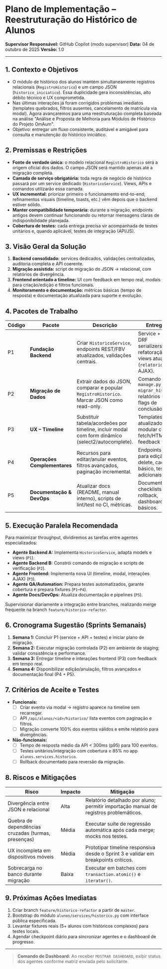 # Plano de Implementação – Reestruturação do Histórico de Alunos

**Supervisor Responsável:** GitHub Copilot (modo supervisor)
**Data:** 04 de outubro de 2025
**Versão:** 1.0

---

## 1. Contexto e Objetivos

- O módulo de histórico dos alunos mantém simultaneamente registros relacionais (`RegistroHistorico`) e um campo JSON (`historico_iniciatico`). Essa duplicidade gera inconsistências, alto débito técnico e UX comprometida.
- Nas últimas interações já foram corrigidos problemas imediatos (templates quebrados, filtros ausentes, cancelamento de matrícula via modal). Agora avançaremos para uma reestruturação completa baseada na análise "Análise e Proposta de Melhoria para Módulos de Histórico do Projeto OmAum".
- Objetivo: entregar um fluxo consistente, auditável e amigável para consulta e manutenção do histórico iniciático.

## 2. Premissas e Restrições

- **Fonte de verdade única:** o modelo relacional `RegistroHistorico` será a origem oficial dos dados. O campo JSON será mantido apenas até a migração completa.
- **Camada de serviço obrigatória:** toda regra de negócio de histórico passará por um service dedicado (`HistoricoService`). Views, APIs e comandos utilizarão essa camada.
- **UX incremental:** priorizar primeiro o funcionamento end-to-end; refinamentos visuais (timeline, toasts, etc.) vêm depois que o backend estiver sólido.
- **Manter compatibilidade temporária:** durante a migração, endpoints antigos devem continuar funcionando ou retornar mensagens claras de indisponibilidade planejada.
- **Cobertura de testes:** cada entrega precisa vir acompanhada de testes unitários e, quando aplicável, testes de integração (API/JS). 

## 3. Visão Geral da Solução

1. **Backend consolidado:** services dedicados, validações centralizadas, auditoria completa e API coerente.
2. **Migração assistida:** script de migração do JSON -> relacional, com relatórios de divergência.
3. **Frontend orientado a timeline:** UI com feedback em tempo real, modais para criação/edição e filtros funcionais.
4. **Monitoramento e documentação:** métricas básicas (tempo de resposta) e documentação atualizada para suporte e evolução.

## 4. Pacotes de Trabalho

| Código | Pacote | Descrição | Entregáveis | Dependências |
| --- | --- | --- | --- | --- |
| P1 | **Fundação Backend** | Criar `HistoricoService`, endpoints REST/FBV atualizados, validações centrais. | Service + testes + DRF serializers/views; refatoração das views atuais (`relatorio_views` e AJAX). | Nenhuma |
| P2 | **Migração de Dados** | Extrair dados do JSON, comparar e popular `RegistroHistorico`. Marcar JSON como read-only. | Comando `python manage.py migrar_historicos`, relatórios CSV, flags de conclusão. | P1 (service pronto) |
| P3 | **UX – Timeline** | Substituir tabela/acordeões por timeline, incluir modal com form dinâmico (select2/autocomplete). | Templates atualizados, JS modular com fetch/HTMX, feedback visual. | P1 (API estável) |
| P4 | **Operações Complementares** | Recursos para editar/anular eventos, filtros avançados, paginação incremental. | Endpoints e UI para edição/soft delete, caching básico, testes adicionais. | P1, P3 |
| P5 | **Documentação & DevOps** | Atualizar docs (README, manual interno), scripts de lint/test no CI, métricas. | Documentação, checklists de rollback, dashboards básicos. | Convergência final |

## 5. Execução Paralela Recomendada

Para maximizar throughput, dividiremos as tarefas entre agentes especializados:

- **Agente Backend A:** Implementa `HistoricoService`, adapta models e views (`P1`).
- **Agente Backend B:** Constrói comando de migração e scripts de verificação (`P2`).
- **Agente Frontend:** Implementa nova UI (timeline, modal, interações AJAX) (`P3`).
- **Agente QA/Automation:** Prepara testes automatizados, garante cobertura e prepara fixtures (`P1`–`P4`).
- **Agente Docs/DevOps:** Atualiza documentação e pipelines (`P5`).

Supervisionar diariamente a integração entre branches, realizando merge frequente na branch `feature/historico-refactor`.

## 6. Cronograma Sugestão (Sprints Semanais)

1. **Semana 1:** Concluir P1 (service + API + testes) e iniciar plano de migração.
2. **Semana 2:** Executar migração controlada (P2) em ambiente de staging; validar consistência e performance.
3. **Semana 3:** Entregar timeline e interações frontend (P3) com feedback em tempo real.
4. **Semana 4:** Disponibilizar edição/anulação, filtros avançados e documentação final (P4 + P5).

## 7. Critérios de Aceite e Testes

- **Funcionais:**
  - [ ] Criar evento via modal → registro aparece na timeline sem recarregar.
  - [ ] API `/api/alunos/<id>/historico/` lista eventos com paginação e filtros.
  - [ ] Migração converte 100% dos eventos válidos e emite relatório para divergências.
- **Não-funcionais:**
  - [ ] Tempo de resposta médio da API < 300ms (p95) para 100 eventos.
  - [ ] Testes unitários/integração com cobertura ≥ 85% no app `alunos.services.historico`.
  - [ ] Rollback documentado para reversão da migração.

## 8. Riscos e Mitigações

| Risco | Impacto | Mitigação |
| --- | --- | --- |
| Divergência entre JSON e relacional | Alta | Relatório detalhado por aluno; permitir importação manual de registros problemáticos. |
| Quebra de dependências cruzadas (turmas, presenças) | Média | Executar suíte de regressão automática após cada merge; mocks nos testes. |
| UX incompleta em dispositivos móveis | Média | Prototipar timeline responsiva desde o Sprint 3 e validar em breakpoints críticos. |
| Sobrecarga no banco durante migração | Baixa | Executar em batches com `transaction.atomic()` e `iterator()`. |

## 9. Próximas Ações Imediatas

1. Criar branch `feature/historico-refactor` a partir de `master`.
2. Bootstrap do módulo `alunos/services/historico.py` com interface pública especificada.
3. Levantar fixtures reais (5+ alunos com históricos complexos) para testes locais.
4. Agendar checkpoint diário para sincronizar agentes e o dashboard de progresso.

---

> **Comando de Dashboard:** Ao receber `MOSTRAR DASHBOARD`, exibir status dos agentes conforme matriz enviada pelo solicitante.
